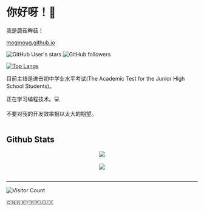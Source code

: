 # 你好呀！👋
我是蘑菇眸菇！

<a href="https://mogmoug.github.io" target="_blank">mogmoug.github.io</a>  

![GitHub User's stars](https://img.shields.io/github/stars/mogmoug)
![GitHub followers](https://img.shields.io/github/followers/mogmoug)

[![Top Langs](https://github-readme-stats.vercel.app/api/top-langs/?username=mogmoug)](https://github.com/mogmoug/github-readme-stats)

目前主线是进击初中学业水平考试(The Academic Test for the Junior High School Students)。

正在学习编程技术。💻

不要对我的开发效率报以太大的期望。  
<br/>  

## Github Stats  
<div align="center"><img src="https://github-readme-stats.vercel.app/api?username=mogmoug&show_icons=true&count_private=true&hide_border=true" align="center" /></div>  

<br/>  

<div align="center">
<img src="https://komarev.com/ghpvc/?username=rishavanand&&style=flat-square" align="center" />
</div>  

<br />

-----
![Visitor Count](https://profile-counter.glitch.me/mogmoug/count.svg)

🇨🇳🇬🇧🇫🇷🇷🇺🇺🇸
